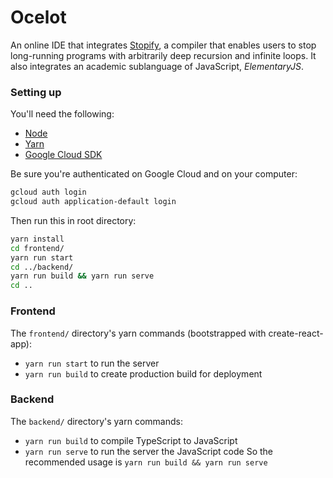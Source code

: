 # Ocelot

An online IDE that integrates [Stopify](https://github.com/plasma-umass/Stopify), a compiler that enables users to stop long-running programs with arbitrarily deep recursion and infinite loops. It also integrates an academic sublanguage of JavaScript, _ElementaryJS_.

### Setting up
You'll need the following:
- [Node](https://nodejs.org/en/)
- [Yarn](https://www.yarnpkg.com)
- [Google Cloud SDK](https://cloud.google.com/sdk/)

Be sure you're authenticated on Google Cloud and on your computer:
```bash
gcloud auth login
gcloud auth application-default login
```

Then run this in root directory:
```bash
yarn install 
cd frontend/
yarn run start
cd ../backend/
yarn run build && yarn run serve
cd ..
```

### Frontend
The `frontend/` directory's yarn commands (bootstrapped with create-react-app):
- `yarn run start` to run the server
- `yarn run build` to create production build for deployment

### Backend
The `backend/` directory's yarn commands:
- `yarn run build` to compile TypeScript to JavaScript
- `yarn run serve` to run the server the JavaScript code
So the recommended usage is `yarn run build && yarn run serve`